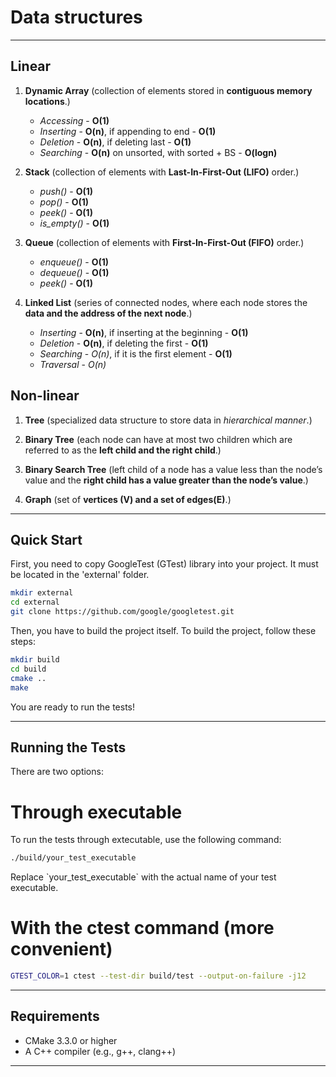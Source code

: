 # Data structures

---

## Linear

1. **Dynamic Array** (collection of elements stored in **contiguous memory locations**.)
    * *Accessing* - **O(1)**
    * *Inserting* - **O(n)**, if appending to end - **O(1)**
    * *Deletion* - **O(n)**, if deleting last - **O(1)**
    * *Searching* - **O(n)** on unsorted, with sorted + BS - **O(logn)**

2. **Stack** (collection of elements with **Last-In-First-Out (LIFO)** order.)
    * *push()* - **O(1)**
    * *pop()* - **O(1)**
    * *peek()* - **O(1)**
    * *is_empty()* - **O(1)**

3. **Queue** (collection of elements with **First-In-First-Out (FIFO)** order.)
    * *enqueue()* - **O(1)**
    * *dequeue()* - **O(1)**
    * *peek()* - **O(1)**

4. **Linked List** (series of connected nodes, where each node stores the **data and the address of the next node**.)
    * *Inserting* - **O(n)**, if inserting at the beginning - **O(1)**
    * *Deletion* - **O(n)**, if deleting the first - **O(1)**
    * *Searching* - *O(n)*, if it is the first element - **O(1)**
    * *Traversal* - *O(n)*

## Non-linear

1. **Tree** (specialized data structure to store data in *hierarchical manner*.)

2. **Binary Tree** (each node can have at most two children which are referred to as the **left child and the right child**.)

3. **Binary Search Tree** (left child of a node has a value less than the node’s value and the **right child has a value greater than the node’s value**.)

4. **Graph** (set of **vertices (V) and a set of edges(E)**.)

---

## Quick Start

First, you need to copy GoogleTest (GTest) library into your project.
It must be located in the 'external' folder.

```bash
mkdir external
cd external
git clone https://github.com/google/googletest.git
```
Then, you have to build the project itself.
To build the project, follow these steps:

```bash
mkdir build
cd build
cmake ..
make
```
You are ready to run the tests!

---

## Running the Tests

There are two options:

# Through executable

To run the tests through extecutable, use the following command:

```bash
./build/your_test_executable
```

Replace \`your_test_executable\` with the actual name of your test executable.

# With the ctest command (more convenient)

```bash
GTEST_COLOR=1 ctest --test-dir build/test --output-on-failure -j12
```

---

## Requirements

- CMake 3.3.0 or higher
- A C++ compiler (e.g., g++, clang++)

---
